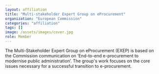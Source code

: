 ```yaml
---
layout: affiliation
title: "Multi-stakeholder Expert Group on eProcurement"
organization: "European Commission"
categories: "affiliation"
tags: []
image: /assets/images/cover.jpg
role: Member
---
```


The Multi-Stakeholder Expert Group on eProcurement (EXEP) is based on the Commission communication on ‘End-to-end e-procurement to modernise public administration’. The group's work focuses on the core issues necessary for a successful transition to e-procurement.
